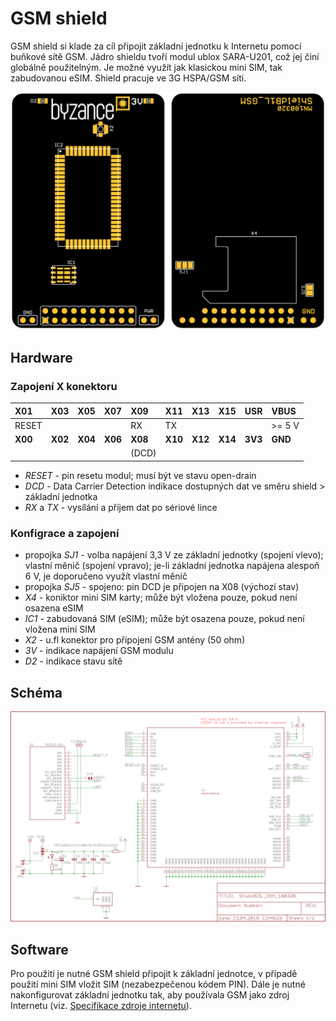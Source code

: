 # GSM shield

GSM shield si klade za cíl připojit základní jednotku k Internetu pomocí buňkové sítě GSM. Jádro shieldu tvoří modul ublox SARA-U201, což jej činí globálně použitelným. Je možné využít jak klasickou mini SIM, tak zabudovanou eSIM. Shield pracuje ve 3G HSPA/GSM síti.

![](../../../.gitbook/assets/shield_gsm_b1.png)

## Hardware

### Zapojení X konektoru

| **X01** | **X03** | **X05** | **X07** | **X09** | **X11** | **X13** | **X15** | **USR** | **VBUS** |
| :--- | :--- | :--- | :--- | :--- | :--- | :--- | :--- | :--- | :--- |
| ​RESET | ​ | ​ | ​ | RX | TX | ​ | ​ | ​ | ​&gt;= 5 V |
| **X00** | **X02** | **X04** | **X06** | **X08** | **X10** | **X12** | **X14** | **3V3** | **GND** |
| ​ | ​ | ​ | ​ | \(​DCD\) | ​ |  | ​ | ​ | ​ |

* _RESET_ - pin resetu modul; musí být ve stavu open-drain
* _DCD_ - Data Carrier Detection indikace dostupných dat ve směru shield &gt; základní jednotka
* _RX_ a _TX_ - vysílání a příjem dat po sériové lince

### Konfigrace a zapojení

* propojka _SJ1_ - volba napájení 3,3 V ze základní jednotky \(spojení vlevo\); vlastní měnič \(spojení vpravo\); je-li základní jednotka napájena alespoň 6 V, je doporučeno využít vlastní měnič
* propojka _SJ5_ - spojeno: pin DCD je připojen na X08 \(výchozí stav\)
* _X4_ - koniktor mini SIM karty; může být vložena pouze, pokud není osazena eSIM
* _IC1_ - zabudovaná SIM \(eSIM\); může být osazena pouze, pokud není vložena mini SIM
* _X2_ - u.fl konektor pro připojení GSM antény \(50 ohm\)
* _3V_ - indikace napájení GSM modulu
* _D2_ - indikace stavu sítě

## Schéma

![Sch&#xE9;ma GSM shieldu s GSM modulem, ant&#xE9;nou a v&#xFD;b&#x11B;rem zdroje nap&#xE1;jen&#xED; pro modul.](../../../.gitbook/assets/shieldg3l_gsm_180320.png)

## Software

Pro použití je nutné GSM shield připojit k základní jednotce, v případě použití mini SIM vložit SIM \(nezabezpečenou kódem PIN\). Dále je nutné nakonfigurovat základní jednotku tak, aby používala GSM jako zdroj Internetu \(viz. [Specifikace zdroje internetu](https://docu.byzance.cz/~/edit/primary/hardware-a-programovani/konektivita/specifikace-zdroje-internetu)\).

